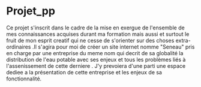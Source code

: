 # Projet_pp
Ce projet s'inscrit dans le cadre de la mise en exergue de l'ensemble de mes connaissances acquises durant ma formation  mais aussi et surtout le fruit de mon esprit creatif qui ne cesse de s'orienter sur des choses extra-ordinaires .Il s'agira pour moi de créer un site internet nomme "Seneau" pris en charge par une entreprise du meme nom qui decrit de sa globalité la distribution de l'eau potable avec ses enjeux et tous les problèmes liés à l'assenissement de cette derniere . J'y prevoiera d'une parti une espace dediee a la présentation de cette entreprise et les enjeux de sa fonctionnalité.




